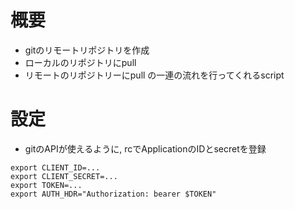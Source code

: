 # 概要
* gitのリモートリポジトリを作成
* ローカルのリポジトリにpull
* リモートのリポジトリーにpull
の一連の流れを行ってくれるscript

# 設定
* gitのAPIが使えるように, rcでApplicationのIDとsecretを登録
```
export CLIENT_ID=...
export CLIENT_SECRET=...
export TOKEN=...
export AUTH_HDR="Authorization: bearer $TOKEN"
```

